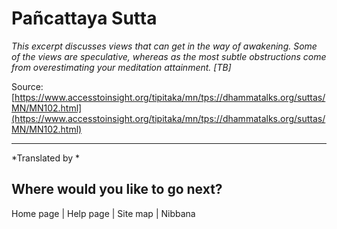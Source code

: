 # Pañcattaya Sutta

*This excerpt discusses views that can get in the way of awakening. Some of the views are speculative, whereas as the most subtle obstructions come from overestimating your meditation attainment. [TB]*

Source: [https://www.accesstoinsight.org/tipitaka/mn/tps://dhammatalks.org/suttas/MN/MN102.html](https://www.accesstoinsight.org/tipitaka/mn/tps://dhammatalks.org/suttas/MN/MN102.html)

---

*Translated by *

## Where would you like to go next?


Home page
| Help page
| Site map
| Nibbana
